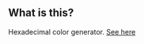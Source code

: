 ## What is this?

Hexadecimal color generator. [See here](https://color-code-generator.herokuapp.com/)
